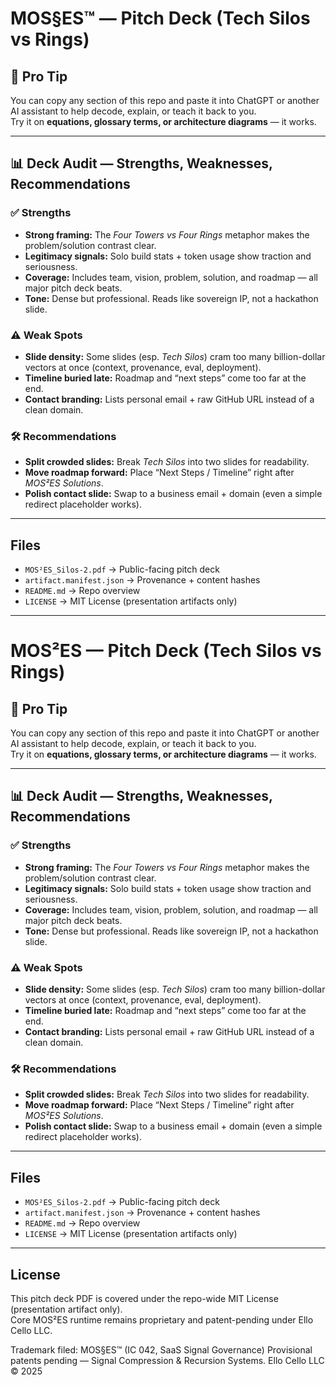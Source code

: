 # MOS§ES™ — Pitch Deck (Tech Silos vs Rings)

## 🧠 Pro Tip
You can copy any section of this repo and paste it into ChatGPT or another AI assistant to help decode, explain, or teach it back to you.  
Try it on **equations, glossary terms, or architecture diagrams** — it works.

---

## 📊 Deck Audit — Strengths, Weaknesses, Recommendations

### ✅ Strengths
- **Strong framing:** The *Four Towers vs Four Rings* metaphor makes the problem/solution contrast clear.  
- **Legitimacy signals:** Solo build stats + token usage show traction and seriousness.  
- **Coverage:** Includes team, vision, problem, solution, and roadmap — all major pitch deck beats.  
- **Tone:** Dense but professional. Reads like sovereign IP, not a hackathon slide.

### ⚠️ Weak Spots
- **Slide density:** Some slides (esp. *Tech Silos*) cram too many billion-dollar vectors at once (context, provenance, eval, deployment).  
- **Timeline buried late:** Roadmap and “next steps” come too far at the end.  
- **Contact branding:** Lists personal email + raw GitHub URL instead of a clean domain.

### 🛠 Recommendations
- **Split crowded slides:** Break *Tech Silos* into two slides for readability.  
- **Move roadmap forward:** Place “Next Steps / Timeline” right after *MOS²ES Solutions*.  
- **Polish contact slide:** Swap to a business email + domain (even a simple redirect placeholder works).  

---

## Files
- `MOS²ES_Silos-2.pdf` → Public-facing pitch deck  
- `artifact.manifest.json` → Provenance + content hashes  
- `README.md` → Repo overview  
- `LICENSE` → MIT License (presentation artifacts only)  

---
# MOS²ES — Pitch Deck (Tech Silos vs Rings)

## 🧠 Pro Tip
You can copy any section of this repo and paste it into ChatGPT or another AI assistant to help decode, explain, or teach it back to you.  
Try it on **equations, glossary terms, or architecture diagrams** — it works.

---

## 📊 Deck Audit — Strengths, Weaknesses, Recommendations

### ✅ Strengths
- **Strong framing:** The *Four Towers vs Four Rings* metaphor makes the problem/solution contrast clear.  
- **Legitimacy signals:** Solo build stats + token usage show traction and seriousness.  
- **Coverage:** Includes team, vision, problem, solution, and roadmap — all major pitch deck beats.  
- **Tone:** Dense but professional. Reads like sovereign IP, not a hackathon slide.

### ⚠️ Weak Spots
- **Slide density:** Some slides (esp. *Tech Silos*) cram too many billion-dollar vectors at once (context, provenance, eval, deployment).  
- **Timeline buried late:** Roadmap and “next steps” come too far at the end.  
- **Contact branding:** Lists personal email + raw GitHub URL instead of a clean domain.

### 🛠 Recommendations
- **Split crowded slides:** Break *Tech Silos* into two slides for readability.  
- **Move roadmap forward:** Place “Next Steps / Timeline” right after *MOS²ES Solutions*.  
- **Polish contact slide:** Swap to a business email + domain (even a simple redirect placeholder works).  

---

## Files
- `MOS²ES_Silos-2.pdf` → Public-facing pitch deck  
- `artifact.manifest.json` → Provenance + content hashes  
- `README.md` → Repo overview  
- `LICENSE` → MIT License (presentation artifacts only)  

---

## License
This pitch deck PDF is covered under the repo-wide MIT License (presentation artifact only).  
Core MOS²ES runtime remains proprietary and patent-pending under Ello Cello LLC.



Trademark filed: MOS§ES™ (IC 042, SaaS Signal Governance)
Provisional patents pending — Signal Compression & Recursion Systems.
Ello Cello LLC © 2025 
